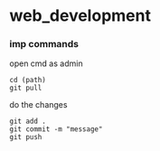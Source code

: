 # web_development


### imp commands

open cmd as admin
```
cd (path)
git pull
```

do the changes
```
git add .
git commit -m "message"
git push
```

